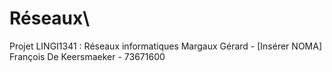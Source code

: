 # Réseaux\
Projet LINGI1341 : Réseaux informatiques
Margaux Gérard - [Insérer NOMA]
François De Keersmaeker - 73671600